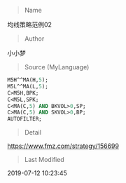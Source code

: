 
> Name

均线策略范例02

> Author

小小梦





> Source (MyLanguage)

``` pascal
M5H^^MA(H,5);
M5L^^MA(L,5);
C>M5H,BPK;
C<M5L,SPK;
C<MA(C,5) AND BKVOL>0,SP;   
C>MA(C,5) AND SKVOL>0,BP;  
AUTOFILTER;
```

> Detail

https://www.fmz.com/strategy/156699

> Last Modified

2019-07-12 10:23:45
